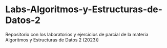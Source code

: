 # Labs-Algoritmos-y-Estructuras-de-Datos-2
Repositorio con los laboratorios y ejercicios de parcial de la materia Algoritmos y Estructuras de Datos 2 (2023))
